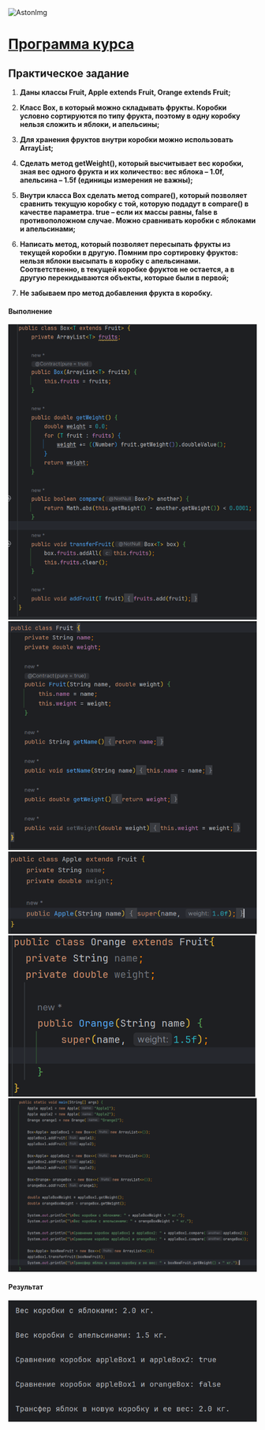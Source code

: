<img src="https://storage.yandexcloud.net/dev.astonsite.s3backet/aston-redisign/common/logo/AstonLogo_dark.svg" title="AstonImg"/>
&nbsp;

# [Программа курса](README.md)

## Практическое задание

1. **Даны классы Fruit, Apple extends Fruit, Orange extends Fruit;**

2. **Класс Box, в который можно складывать фрукты. Коробки
   условно сортируются по типу фрукта, поэтому в одну коробку
   нельзя сложить и яблоки, и апельсины;**

3. **Для хранения фруктов внутри коробки можно использовать
   ArrayList;**

4. **Сделать метод getWeight(), который высчитывает вес
   коробки, зная вес одного фрукта и их количество: вес яблока –
   1.0f, апельсина – 1.5f (единицы измерения не важны);**

5. **Внутри класса Box сделать метод compare(), который
   позволяет сравнить текущую коробку с той, которую подадут
   в compare() в качестве параметра. true – если их массы равны,
   false в противоположном случае. Можно сравнивать коробки
   с яблоками и апельсинами;**

6. **Написать метод, который позволяет пересыпать фрукты из
   текущей коробки в другую. Помним про сортировку фруктов:
   нельзя яблоки высыпать в коробку с апельсинами.
   Соответственно, в текущей коробке фруктов не остается, а в
   другую перекидываются объекты, которые были в первой;**

7. **Не забываем про метод добавления фрукта в коробку.**

#### **Выполнение**

![This image](images/lesson_10/lesson_10_1.png)
![This image](images/lesson_10/lesson_10_2.png)
![This image](images/lesson_10/lesson_10_3.png)
![This image](images/lesson_10/lesson_10_4.png)
![This image](images/lesson_10/lesson_10_5.png)

#### **Результат**
![This image](images/lesson_10/lesson_10_6.png)




